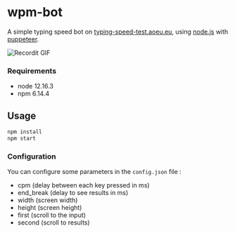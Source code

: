 # wpm-bot

A simple typing speed bot on [typing-speed-test.aoeu.eu](https://typing-speed-test.aoeu.eu/), using [node.js](https://nodejs.org/en/) with [puppeteer](https://www.npmjs.com/package/puppeteer).

![Recordit GIF](https://drive.google.com/file/d/10kKLzSVLAANWdaRj6TT_5_uTJKjVdkN5/view?usp=sharing)

### Requirements

- node  12.16.3
- npm   6.14.4

## Usage

```bash
npm install
npm start
```

### Configuration

You can configure some parameters in the `config.json` file :

- cpm           (delay between each key pressed in ms)
- end_break     (delay to see results in ms)
- width         (screen width)
- height        (screen height)
- first         (scroll to the input)
- second        (scroll to results)
